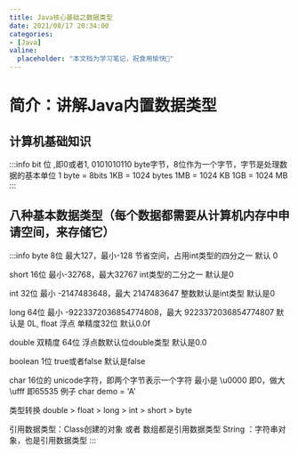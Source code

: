 ```yaml
---
title: Java核⼼基础之数据类型
date: 2021/08/17 20:34:00
categories:
- [Java]
valine:
  placeholder: "本文档为学习笔记，祝食用愉快💪"
---
```


# 简介：讲解Java内置数据类型
## 计算机基础知识
:::info
bit 位 ,即0或者1, 0101010110
byte字节，8位作为⼀个字节，字节是处理数据的基本单位
1 byte = 8bits
1KB = 1024 bytes
1MB = 1024 KB
1GB = 1024 MB
:::

## ⼋种基本数据类型（每个数据都需要从计算机内存中申请空间，来存储它）
:::info
byte
8位
最⼤127，最⼩-128
节省空间，占⽤int类型的四分之⼀
默认 0

short
16位
最⼩-32768，最⼤32767
int类型的⼆分之⼀
默认是0

int
32位
最⼩ -2147483648，最⼤ 2147483647
整数默认是int类型
默认是0

long
64位
最⼩ -9223372036854774808，最⼤ 9223372036854774807
默认是 0L,
float 浮点
单精度32位
默认0.0f

double
双精度 64位
浮点数默认位double类型
默认是0.0

boolean
1位
true或者false
默认是false

char
16位的 unicode字符，即两个字节表示⼀个字符
最⼩是 \u0000 即0，做⼤ \ufff 即65535
例⼦ char demo = 'A'

类型转换 double > float > long > int > short > byte

引⽤数据类型：Class创建的对象 或者 数组都是引⽤数据类型
String ：字符串对象，也是引⽤数据类型
:::
